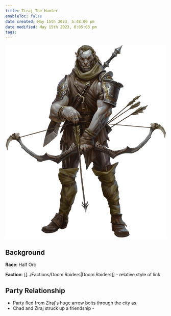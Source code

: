 ```yaml
---
title: Ziraj The Hunter
enableToc: false
date created: May 15th 2023, 5:48:00 pm
date modified: May 15th 2023, 8:05:03 pm
tags: 
---
```

![ziraj](Ziraj.png)

## Background
**Race**: Half Orc

**Faction**: [[../Factions/Doom Raiders|Doom Raiders]] - relative style of link

## Party Relationship
- Party fled from Ziraj's huge arrow bolts through the city as
- Chad and Ziraj struck up a friendship -
